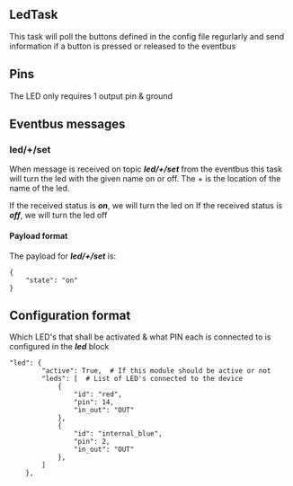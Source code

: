 ## LedTask
This task will poll the buttons defined in the config file regurlarly and send information if a button is pressed or released to the eventbus

## Pins
The LED only requires 1 output pin & ground

## Eventbus messages
### led/+/set
When message is received on topic ***led/+/set*** from the eventbus this task will turn the led with the given name on or off.
The + is the location of the name of the led.

If the received status is ***on***, we will turn the led on
If the received status is ***off***, we will turn the led off

#### Payload format
The payload for ***led/+/set*** is:

```
{
    "state": "on"
}
```

## Configuration format
Which LED's that shall be activated & what PIN each is connected to is configured in the ***led*** block

```
"led": {
        "active": True,  # If this module should be active or not
        "leds": [  # List of LED's connected to the device
            {
                "id": "red",
                "pin": 14,
                "in_out": "OUT"
            },
            {
                "id": "internal_blue",
                "pin": 2,
                "in_out": "OUT"
            },
        ]
    },
```